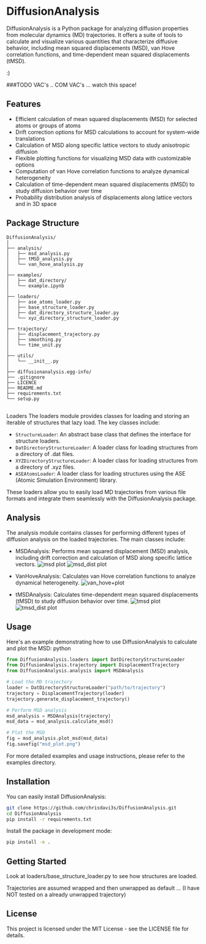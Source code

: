 # DiffusionAnalysis

DiffusionAnalysis is a Python package for analyzing diffusion properties from molecular dynamics (MD) trajectories. It offers a suite of tools to calculate and visualize various quantities that characterize diffusive behavior, including mean squared displacements (MSD), van Hove correlation functions, and time-dependent mean squared displacements (tMSD).

:)

###TODO
VAC's .. COM VAC's ... watch this space!

## Features
- Efficient calculation of mean squared displacements (MSD) for selected atoms or groups of atoms
- Drift correction options for MSD calculations to account for system-wide translations
- Calculation of MSD along specific lattice vectors to study anisotropic diffusion
- Flexible plotting functions for visualizing MSD data with customizable options
- Computation of van Hove correlation functions to analyze dynamical heterogeneity
- Calculation of time-dependent mean squared displacements (tMSD) to study diffusion behavior over time
- Probability distribution analysis of displacements along lattice vectors and in 3D space

## Package Structure

```
DiffusionAnalysis/
│
├── analysis/
│   ├── msd_analysis.py
│   ├── tMSD_analysis.py
│   └── van_hove_analysis.py
│
├── examples/
│   ├── dat_directory/
│   └── example.ipynb
│
├── loaders/
│   ├── ase_atoms_loader.py
│   ├── base_structure_loader.py
│   ├── dat_directory_structure_loader.py
│   └── xyz_directory_structure_loader.py
│
├── trajectory/
│   ├── displacement_trajectory.py
│   ├── smoothing.py
│   └── time_unit.py
│
├── utils/
│   └── __init__.py
│
├── diffusionanalysis.egg-info/
├── .gitignore
├── LICENCE
├── README.md
├── requirements.txt
└── setup.py
```

## 
Loaders
The loaders module provides classes for loading and storing an iterable of structures that lazy load. The key classes include:

- ```StructureLoader```: An abstract base class that defines the interface for structure loaders.
- ```DatDirectoryStructureLoader```: A loader class for loading structures from a directory of .dat files.
- ```XYZDirectoryStructureLoader```: A loader class for loading structures from a directory of .xyz files.
- ```ASEAtomsLoader```: A loader class for loading structures using the ASE (Atomic Simulation Environment) library.

These loaders allow you to easily load MD trajectories from various file formats and integrate them seamlessly with the DiffusionAnalysis package.

## Analysis
The analysis module contains classes for performing different types of diffusion analysis on the loaded trajectories. The main classes include:
- MSDAnalysis: Performs mean squared displacement (MSD) analysis, including drift correction and calculation of MSD along specific lattice vectors.
![msd plot](images/msd.png)
![msd_dist plot](images/msd_dist.png)

- VanHoveAnalysis: Calculates van Hove correlation functions to analyze dynamical heterogeneity.
![van_hove+plot](images/van_hove_self.png)

- tMSDAnalysis: Calculates time-dependent mean squared displacements (tMSD) to study diffusion behavior over time.
![tmsd plot](images/time_average_msd.png)
![tmsd_dist plot](images/tmsd_exponent.png)

## Usage
Here's an example demonstrating how to use DiffusionAnalysis to calculate and plot the MSD:
python

```python
from DiffusionAnalysis.loaders import DatDirectoryStructureLoader
from DiffusionAnalysis.trajectory import DisplacementTrajectory
from DiffusionAnalysis.analysis import MSDAnalysis

# Load the MD trajectory
loader = DatDirectoryStructureLoader("path/to/trajectory")
trajectory = DisplacementTrajectory(loader)
trajectory.generate_displacement_trajectory()

# Perform MSD analysis
msd_analysis = MSDAnalysis(trajectory)
msd_data = msd_analysis.calculate_msd()

# Plot the MSD
fig = msd_analysis.plot_msd(msd_data)
fig.savefig("msd_plot.png")
```
For more detailed examples and usage instructions, please refer to the examples directory.

## Installation
You can easily install DiffusionAnalysis:

```bash
git clone https://github.com/chrisdavi3s/DiffusionAnalysis.git
cd DiffusionAnalysis
pip install -r requirements.txt
```
Install the package in development mode:

```bash
pip install -e .
```
## Getting Started

Look at loaders/base_structure_loader.py to see how structures are loaded. 

Trajectories are assumed wrapped and then unwrapped as default ... (I have NOT tested on a already unwrapped trajectory)

## License
This project is licensed under the MIT License - see the LICENSE file for details.
